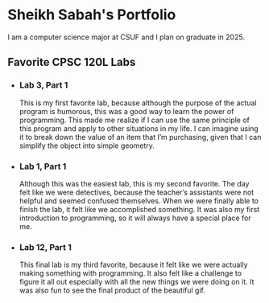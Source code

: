 # Sheikh Sabah's Portfolio

I am a computer science major at CSUF and I plan on graduate in 2025.

## Favorite CPSC 120L Labs

* ### Lab 3, Part 1

  This is my first favorite lab, because although the purpose of the actual program is humorous, this was a good way to learn the power of programming. This made me realize if I can use the same principle of this program and apply to other situations in my life. I can imagine using it to break down the value of an item that I’m purchasing, given that I can simplify the object into simple geometry. 

* ### Lab 1, Part 1     

  Although this was the easiest lab, this is my second favorite. The day felt like we were detectives, because the teacher’s assistants were not helpful and seemed confused themselves. When we were finally able to finish the lab, it felt like we accomplished something. It was also my first introduction to programming, so it will always have a special place for me.

* ### Lab 12, Part 1

  This final lab is my third favorite, because it felt like we were actually making something with programming. It also felt like a challenge to figure it all out especially with all the new things we were doing on it. It was also fun to see the final product of the beautiful gif.

